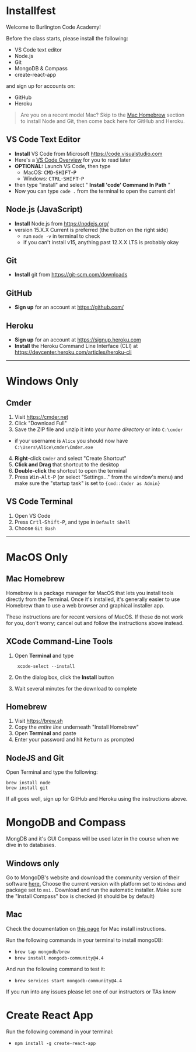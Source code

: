 # Installfest

Welcome to Burlington Code Academy!

Before the class starts, please install the following:

* VS Code text editor
* Node.js
* Git
* MongoDB & Compass
* create-react-app

and sign up for accounts on:

* GitHub
* Heroku

> Are you on a recent model Mac? Skip to the [Mac Homebrew](#mac-homebrew) section to install Node and Git, then come back here for GitHub and Heroku.

## VS Code Text Editor

  * **Install** VS Code from Microsoft <https://code.visualstudio.com>
  * Here's a [VS Code Overview](https://medium.freecodecamp.org/an-overview-of-visual-studio-code-for-front-end-developers-49a4aa0771fb) for you to read later
  * **OPTIONAL:** Launch VS Code, then type
      * MacOS: <kbd>CMD</kbd>-<kbd>SHIFT</kbd>-<kbd>P</kbd>
      * Windows: <kbd>CTRL</kbd>-<kbd>SHIFT</kbd>-<kbd>P</kbd>
   * then type "install" and select " **Install 'code' Command In Path** "
   * Now you can type `code .` from the terminal to open the current dir!

## Node.js (JavaScript)

  * **Install** Node.js from <https://nodejs.org/>
  * version 15.X.X Current is preferred (the button on the right side)
    * run `node -v` in terminal to check
    * if you can't install v15, anything past 12.X.X LTS is probably okay

## Git

* **Install** git from  <https://git-scm.com/downloads>

## GitHub

  * **Sign up** for an account at <https://github.com/>

## Heroku

  * **Sign up** for an account at <https://signup.heroku.com>
  * **Install** the Heroku Command Line Interface (CLI) at <https://devcenter.heroku.com/articles/heroku-cli>

---

# Windows Only

## Cmder

1. Visit <https://cmder.net>
2. Click "Download Full"
3. Save the ZIP file and unzip it into your *home directory* or into `C:\cmder`
  * if your username is `Alice` you should now have `C:\Users\Alice\cmder\Cmder.exe`
4. **Right**-click `Cmder` and select "Create Shortcut"
5. **Click and Drag** that shortcut to the desktop
6. **Double-click** the shortcut to open the terminal
7. Press <kbd>Win</kbd>-<kbd>Alt</kbd>-<kbd>P</kbd> (or select "Settings..." from the window's menu) and make sure the "startup task" is set to `{cmd::Cmder as Admin}`

## VS Code Terminal
1. Open VS Code
2. Press <kbd>Crtl</kbd>-<kbd>Shift</kbd>-<kbd>P</kbd>, and type in `Default Shell`
3. Choose  `Git Bash`

---

# MacOS Only

## Mac Homebrew

Homebrew is a package manager for MacOS that lets you install tools directly from the Terminal. Once it's installed, it's generally easier to use Homebrew than to use a web browser and graphical installer app.

These instructions are for recent versions of MacOS. If these do not work for you, don't worry; cancel out and follow the instructions above instead.

## XCode Command-Line Tools

1. Open **Terminal** and type

        xcode-select --install
2. On the dialog box, click the **Install** button
3. Wait several minutes for the download to complete

## Homebrew

1. Visit https://brew.sh
2. Copy the *entire line* underneath "Install Homebrew"
3. Open **Terminal** and paste
4. Enter your password and hit <kbd>Return</kbd> as prompted

## NodeJS and Git

Open Terminal and type the following:

```
brew install node
brew install git
```

If all goes well, sign up for GitHub and Heroku using the instructions above.

# MongoDB and Compass

MongDB and it's GUI Compass will be used later in the course when we dive in to databases.

## Windows only

Go to MongoDB's website and download the community version of their software [here.](https://www.mongodb.com/try/download/community) Choose the current version with platform set to `Windows` and package set to `msi.` Download and run the automatic installer. Make sure the "Install Compass" box is checked (it should be by default)

## Mac

Check the documentation on [this page](https://docs.mongodb.com/manual/tutorial/install-mongodb-on-os-x/) for Mac install instructions.

Run the following commands in your terminal to install mongoDB:

* `brew tap mongodb/brew`
* `brew install mongodb-community@4.4`

And run the following command to test it:

* `brew services start mongodb-community@4.4`

If you run into any issues please let one of our instructors or TAs know

# Create React App

Run the following command in your terminal:

* `npm install -g create-react-app`
